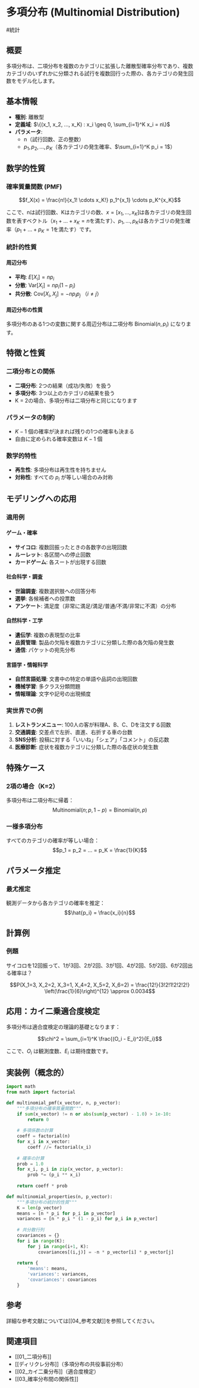 # 多項分布 (Multinomial Distribution)

#統計

## 概要

多項分布は、二項分布を複数のカテゴリに拡張した離散型確率分布であり、複数カテゴリのいずれかに分類される試行を複数回行った際の、各カテゴリの発生回数をモデル化します。

## 基本情報

- **種別**: 離散型
- **定義域**: $\{(x_1, x_2, ..., x_K) : x_i \geq 0, \sum_{i=1}^K x_i = n\}$
- **パラメータ**: 
  - n（試行回数、正の整数）
  - $p_1, p_2, ..., p_K$（各カテゴリの発生確率、$\sum_{i=1}^K p_i = 1$）

## 数学的性質

### 確率質量関数 (PMF)
$$f_X(x) = \frac{n!}{x_1! \cdots x_K!} p_1^{x_1} \cdots p_K^{x_K}$$

ここで、nは試行回数、Kはカテゴリの数、$x = [x_1, ..., x_K]$は各カテゴリの発生回数を表すベクトル（$x_1 + ... + x_K = n$を満たす）、$p_1, ..., p_K$は各カテゴリの発生確率（$p_1 + ... + p_K = 1$を満たす）です。

### 統計的性質

#### 周辺分布
- **平均**: $E[X_i] = np_i$
- **分散**: $\text{Var}[X_i] = np_i(1-p_i)$
- **共分散**: $\text{Cov}[X_i, X_j] = -np_i p_j$ （$i \neq j$）

#### 周辺分布の性質
多項分布のある1つの変数に関する周辺分布は二項分布 $\text{Binomial}(n, p_i)$ になります。

## 特徴と性質

### 二項分布との関係
- **二項分布**: 2つの結果（成功/失敗）を扱う
- **多項分布**: 3つ以上のカテゴリの結果を扱う
- K = 2の場合、多項分布は二項分布と同じになります

### パラメータの制約
- $K-1$ 個の確率が決まれば残りの1つの確率も決まる
- 自由に定められる確率変数は $K-1$ 個

### 数学的特性
- **再生性**: 多項分布は再生性を持ちません
- **対称性**: すべての $p_i$ が等しい場合のみ対称

## モデリングへの応用

### 適用例

#### ゲーム・確率
- **サイコロ**: 複数回振ったときの各数字の出現回数
- **ルーレット**: 各区間への停止回数
- **カードゲーム**: 各スートが出現する回数

#### 社会科学・調査
- **世論調査**: 複数選択肢への回答分布
- **選挙**: 各候補者への投票数
- **アンケート**: 満足度（非常に満足/満足/普通/不満/非常に不満）の分布

#### 自然科学・工学
- **遺伝学**: 複数の表現型の比率
- **品質管理**: 製品の欠陥を複数カテゴリに分類した際の各欠陥の発生数
- **通信**: パケットの宛先分布

#### 言語学・情報科学
- **自然言語処理**: 文書中の特定の単語や品詞の出現回数
- **機械学習**: 多クラス分類問題
- **情報理論**: 文字や記号の出現頻度

### 実世界での例

1. **レストランメニュー**: 100人の客が料理A、B、C、Dを注文する回数
2. **交通調査**: 交差点で左折、直進、右折する車の台数
3. **SNS分析**: 投稿に対する「いいね」「シェア」「コメント」の反応数
4. **医療診断**: 症状を複数カテゴリに分類した際の各症状の発生数

## 特殊ケース

### 2項の場合（K=2）
多項分布は二項分布に帰着：
$$\text{Multinomial}(n; p, 1-p) = \text{Binomial}(n, p)$$

### 一様多項分布
すべてのカテゴリの確率が等しい場合：
$$p_1 = p_2 = ... = p_K = \frac{1}{K}$$

## パラメータ推定

### 最尤推定
観測データから各カテゴリの確率を推定：
$$\hat{p_i} = \frac{x_i}{n}$$

## 計算例

### 例題
サイコロを12回振って、1が3回、2が2回、3が1回、4が2回、5が2回、6が2回出る確率は？

$$P(X_1=3, X_2=2, X_3=1, X_4=2, X_5=2, X_6=2) = \frac{12!}{3!2!1!2!2!2!} \left(\frac{1}{6}\right)^{12} \approx 0.0034$$

## 応用：カイ二乗適合度検定

多項分布は適合度検定の理論的基礎となります：

$$\chi^2 = \sum_{i=1}^K \frac{(O_i - E_i)^2}{E_i}$$

ここで、$O_i$ は観測度数、$E_i$ は期待度数です。

## 実装例（概念的）

```python
import math
from math import factorial

def multinomial_pmf(x_vector, n, p_vector):
    """多項分布の確率質量関数"""
    if sum(x_vector) != n or abs(sum(p_vector) - 1.0) > 1e-10:
        return 0
    
    # 多項係数の計算
    coeff = factorial(n)
    for x_i in x_vector:
        coeff //= factorial(x_i)
    
    # 確率の計算
    prob = 1.0
    for x_i, p_i in zip(x_vector, p_vector):
        prob *= (p_i ** x_i)
    
    return coeff * prob

def multinomial_properties(n, p_vector):
    """多項分布の統計的性質"""
    K = len(p_vector)
    means = [n * p_i for p_i in p_vector]
    variances = [n * p_i * (1 - p_i) for p_i in p_vector]
    
    # 共分散行列
    covariances = {}
    for i in range(K):
        for j in range(i+1, K):
            covariances[(i,j)] = -n * p_vector[i] * p_vector[j]
    
    return {
        'means': means,
        'variances': variances,
        'covariances': covariances
    }
```

## 参考

詳細な参考文献については[[04_参考文献]]を参照してください。

## 関連項目

- [[01_二項分布]]
- [[ディリクレ分布]]（多項分布の共役事前分布）
- [[02_カイ二乗分布]]（適合度検定）
- [[03_確率分布間の関係性]]
